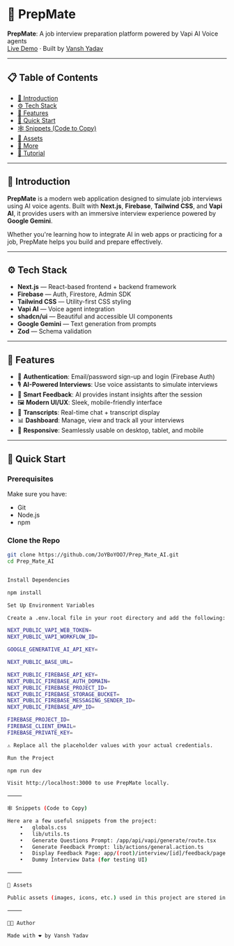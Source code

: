 
# 🚀 PrepMate

**PrepMate**: A job interview preparation platform powered by Vapi AI Voice agents  
[Live Demo](https://prep-mate-ai-steel.vercel.app/) · Built by [Vansh Yadav](https://github.com/JoYBoYOO7)

---

## 📋 Table of Contents

- [🤖 Introduction](#-introduction)  
- [⚙️ Tech Stack](#-tech-stack)  
- [🔋 Features](#-features)  
- [🤸 Quick Start](#-quick-start)  
- [🕸️ Snippets (Code to Copy)](#️-snippets-code-to-copy)  
- [🔗 Assets](#-assets)  
- [🚀 More](#-more)  
- [🚨 Tutorial](#-tutorial)  

---

## 🤖 Introduction

**PrepMate** is a modern web application designed to simulate job interviews using AI voice agents. Built with **Next.js**, **Firebase**, **Tailwind CSS**, and **Vapi AI**, it provides users with an immersive interview experience powered by **Google Gemini**.

Whether you're learning how to integrate AI in web apps or practicing for a job, PrepMate helps you build and prepare effectively.

---

## ⚙️ Tech Stack

- **Next.js** — React-based frontend + backend framework  
- **Firebase** — Auth, Firestore, Admin SDK  
- **Tailwind CSS** — Utility-first CSS styling  
- **Vapi AI** — Voice agent integration  
- **shadcn/ui** — Beautiful and accessible UI components  
- **Google Gemini** — Text generation from prompts  
- **Zod** — Schema validation

---

## 🔋 Features

- 🔐 **Authentication**: Email/password sign-up and login (Firebase Auth)  
- 🎙️ **AI-Powered Interviews**: Use voice assistants to simulate interviews  
- 🧠 **Smart Feedback**: AI provides instant insights after the session  
- 🖼️ **Modern UI/UX**: Sleek, mobile-friendly interface  
- 📜 **Transcripts**: Real-time chat + transcript display  
- 📊 **Dashboard**: Manage, view and track all your interviews  
- 📱 **Responsive**: Seamlessly usable on desktop, tablet, and mobile  

---

## 🤸 Quick Start

### Prerequisites

Make sure you have:

- Git
- Node.js
- npm

### Clone the Repo

```bash
git clone https://github.com/JoYBoYOO7/Prep_Mate_AI.git
cd Prep_Mate_AI


Install Dependencies

npm install

Set Up Environment Variables

Create a .env.local file in your root directory and add the following:

NEXT_PUBLIC_VAPI_WEB_TOKEN=
NEXT_PUBLIC_VAPI_WORKFLOW_ID=

GOOGLE_GENERATIVE_AI_API_KEY=

NEXT_PUBLIC_BASE_URL=

NEXT_PUBLIC_FIREBASE_API_KEY=
NEXT_PUBLIC_FIREBASE_AUTH_DOMAIN=
NEXT_PUBLIC_FIREBASE_PROJECT_ID=
NEXT_PUBLIC_FIREBASE_STORAGE_BUCKET=
NEXT_PUBLIC_FIREBASE_MESSAGING_SENDER_ID=
NEXT_PUBLIC_FIREBASE_APP_ID=

FIREBASE_PROJECT_ID=
FIREBASE_CLIENT_EMAIL=
FIREBASE_PRIVATE_KEY=

⚠️ Replace all the placeholder values with your actual credentials.

Run the Project

npm run dev

Visit http://localhost:3000 to use PrepMate locally.

⸻

🕸️ Snippets (Code to Copy)

Here are a few useful snippets from the project:
	•	globals.css
	•	lib/utils.ts
	•	Generate Questions Prompt: /app/api/vapi/generate/route.tsx
	•	Generate Feedback Prompt: lib/actions/general.action.ts
	•	Display Feedback Page: app/(root)/interview/[id]/feedback/page.tsx
	•	Dummy Interview Data (for testing UI)

⸻

🔗 Assets

Public assets (images, icons, etc.) used in this project are stored in the public/ folder.

⸻

👨‍💻 Author

Made with ❤️ by Vansh Yadav
